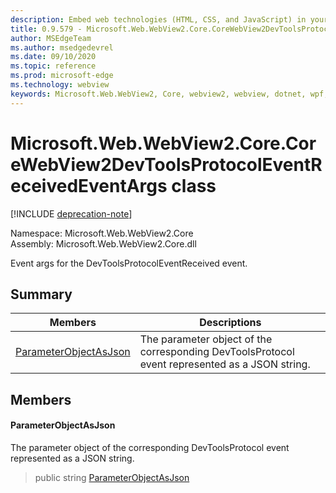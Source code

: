 ```yaml
---
description: Embed web technologies (HTML, CSS, and JavaScript) in your native applications with the Microsoft Edge WebView2 control
title: 0.9.579 - Microsoft.Web.WebView2.Core.CoreWebView2DevToolsProtocolEventReceivedEventArgs
author: MSEdgeTeam
ms.author: msedgedevrel
ms.date: 09/10/2020
ms.topic: reference
ms.prod: microsoft-edge
ms.technology: webview
keywords: Microsoft.Web.WebView2, Core, webview2, webview, dotnet, wpf, winforms, app, edge, CoreWebView2, CoreWebView2Controller, browser control, edge html, Microsoft.Web.WebView2.Core.CoreWebView2DevToolsProtocolEventReceivedEventArgs
---
```


# Microsoft.Web.WebView2.Core.CoreWebView2DevToolsProtocolEventReceivedEventArgs class 

[!INCLUDE [deprecation-note](../../includes/deprecation-note.md)]

Namespace: Microsoft.Web.WebView2.Core\
Assembly: Microsoft.Web.WebView2.Core.dll

Event args for the DevToolsProtocolEventReceived event.

## Summary

 Members                        | Descriptions
--------------------------------|---------------------------------------------
[ParameterObjectAsJson](#parameterobjectasjson) | The parameter object of the corresponding DevToolsProtocol event represented as a JSON string.

## Members

#### ParameterObjectAsJson 

The parameter object of the corresponding DevToolsProtocol event represented as a JSON string.

> public string [ParameterObjectAsJson](#parameterobjectasjson)

